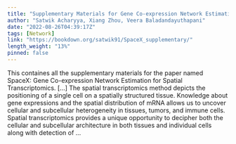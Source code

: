 ```yaml
---
title: "Supplementary Materials for Gene Co-expression Network Estimation for Spatial Transcriptomics"
author: "Satwik Acharyya, Xiang Zhou, Veera Baladandayuthapani"
date: "2022-08-26T04:39:17Z"
tags: [Network]
link: "https://bookdown.org/satwik91/SpaceX_supplementary/"
length_weight: "13%"
pinned: false
---
```


This containes all the supplementary materials for the paper named SpaceX: Gene Co-expression Network Estimation for Spatial Transcriptomics. [...] The spatial transcriptomics method depicts the positioning of a single cell on a spatially structured tissue. Knowledge about gene expressions and the spatial distribution of mRNA allows us to uncover cellular and subcellular heterogeneity in tissues, tumors, and immune cells. Spatial transcriptomics provides a unique opportunity to decipher both the cellular and subcellular architecture in both tissues and individual cells along with detection of  ...
